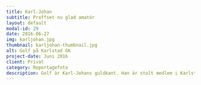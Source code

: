 ```yaml
---
title: Karl-Johan
subtitle: Proffset nu glad amatör
layout: default
modal-id: 29
date: 2016-06-27
img: karljohan.jpg
thumbnail: karljohan-thumbnail.jpg
alt: Golf på Karlstad GK
project-date: Juni 2016
client: Privat
category: Reportagefoto
description: Golf är Karl-Johans guldkant. Han är stolt medlem i Karlstad GK sedan 1977. När proffskarriären som hockeyspelare tog slut år 1981, med flera VM-medaljer i bagaget och <a href="https://sv.wikipedia.org/wiki/Stora_grabbars_och_tjejers_m%C3%A4rke" target="_blank">Stora Grabbars Märke nr 86</a>, var golfen en naturlig fortsättning där han kunde få utlopp för sin tävlingsinstinkt. Ett tag hade han ensiffrigt hcp men ligger nu, när golfandet har blivit en social avkoppling, strax över. Som pensionärer golfar han och hustrun Astrid upp mot fem gånger i veckan. 
---
```

